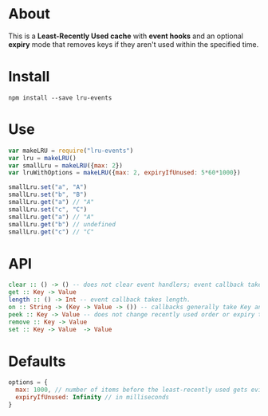 # About
This is a **Least-Recently Used cache** with **event hooks** and an optional **expiry** mode that removes keys if they aren't used within the specified time.

# Install
```shell
npm install --save lru-events
```
# Use
```js
var makeLRU = require("lru-events")
var lru = makeLRU()
var smallLru = makeLRU({max: 2})
var lruWithOptions = makeLRU({max: 2, expiryIfUnused: 5*60*1000})

smallLru.set("a", "A")
smallLru.set("b", "B")
smallLru.get("a") // "A"
smallLru.set("c", "C")
smallLru.get("a") // "A"
smallLru.get("b") // undefined
smallLru.get("c") // "C"
```
# API
```haskell
clear :: () -> () -- does not clear event handlers; event callback takes no args.
get :: Key -> Value
length :: () -> Int -- event callback takes length.
on :: String -> (Key -> Value -> ()) -- callbacks generally take Key and Value args.
peek :: Key -> Value -- does not change recently used order or expiry times
remove :: Key -> Value
set :: Key -> Value  -> Value
```

# Defaults
```js
options = {
  max: 1000, // number of items before the least-recently used gets evicted.
  expiryIfUnused: Infinity // in milliseconds
}
```
